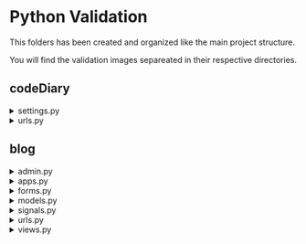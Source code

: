 # Python Validation

This folders has been created and organized like the main project structure.

You will find the validation images separeated in their respective directories.

## codeDiary

<details>
<summary>settings.py</summary>

![picture of settings.py validation](codeDiary/settings.png)
</details>

<details>
<summary>urls.py</summary>

![picture of urls.py validation](codeDiary/urls.png)
</details>

## blog

<details>
<summary>admin.py</summary>

![picture of admin.py validation](blog/admin.png)
</details>

<details>
<summary>apps.py</summary>

![picture of apps.py validation](blog/apps.png)
</details>

<details>
<summary>forms.py</summary>

![picture of forms.py validation](blog/forms.png)
</details>

<details>
<summary>models.py</summary>

![picture of models.py validation](blog/models.png)
</details>

<details>
<summary>signals.py</summary>

![picture of signals.py validation](blog/signals.png)
</details>

<details>
<summary>urls.py</summary>

![picture of urls.py validation](blog/urls.png)
</details>

<details>
<summary>views.py</summary>

![picture of views.py validation](blog/urls.png)
</details>
